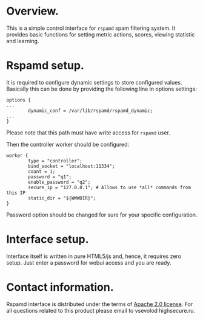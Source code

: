 Overview.
=========

This is a simple control interface for `rspamd` spam filtering system.
It provides basic functions for setting metric actions, scores,
viewing statistic and learning.

Rspamd setup.
=============

It is required to configure dynamic settings to store configured values.
Basically this can be done by providing the following line in options settings:

~~~nginx
options {
...
        dynamic_conf = /var/lib/rspamd/rspamd_dynamic;
...
}
~~~

Please note that this path must have write access for `rspamd` user.

Then the controller worker should be configured:

~~~nginx
worker {
        type = "controller";
        bind_socket = "localhost:11334";
        count = 1;
        password = "q1";
        enable_password = "q2";
        secure_ip = "127.0.0.1"; # Allows to use *all* commands from this IP
        static_dir = "${WWWDIR}";
}
~~~

Password option should be changed for sure for your specific configuration.


Interface setup.
================

Interface itself is written in pure HTML5/js and, hence, it requires zero setup.
Just enter a password for webui access and you are ready.

Contact information.
====================

Rspamd interface is distributed under the terms of [Apache 2.0 license](http://www.apache.org/licenses/LICENSE-2.0). For all questions related to this
product please email to vsevolod <at> highsecure.ru.
